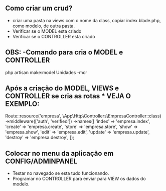 ## Como criar um crud?
- criar uma pasta na views com o nome da class, copiar index.blade.php, como modelo, de outra pasta.
- Verificar se o MODEL esta criado
- Verificar se o CONTROLLER esta criado

## OBS: -Comando para cria o MODEL e CONTROLLER 
php artisan make:model Unidades -mcr    

## Após a criação do MODEL, VIEWS e CONTROLLER se cria as rotas * VEJA O EXEMPLO:

Route::resource('empresa', \App\Http\Controllers\EmpresaController::class)
    ->middleware(['auth', 'verified'])
    ->names([
        'index' => 'empresa.index',
        'create' => 'empresa.create',
        'store' => 'empresa.store',
        'show' => 'empresa.show',
        'edit' => 'empresa.edit',
        'update' => 'empresa.update',
        'destroy' => 'empresa.destroy',
    ]);

## Colocar no menu da aplicação em CONFIG/ADMINPANEL

- Testar no navegado se esta tudo funcionando.
- Programar no CONTROLLER para enviar para VIEW os dados do modelo.